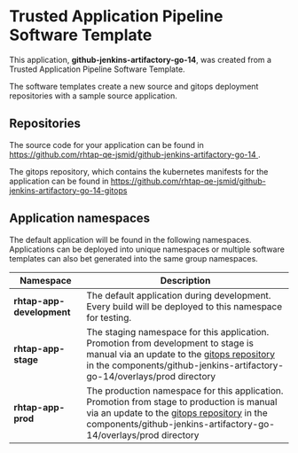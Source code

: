 # Trusted Application Pipeline Software Template

This application, **github-jenkins-artifactory-go-14**, was created from a Trusted Application Pipeline Software Template.

The software templates create a new source and gitops deployment repositories with a sample source application. 

## Repositories

The source code for your application can be found in [https://github.com/rhtap-qe-jsmid/github-jenkins-artifactory-go-14 ](https://github.com/rhtap-qe-jsmid/github-jenkins-artifactory-go-14 ).
 
The gitops repository, which contains the kubernetes manifests for the application can be found in 
[https://github.com/rhtap-qe-jsmid/github-jenkins-artifactory-go-14-gitops ](https://github.com/rhtap-qe-jsmid/github-jenkins-artifactory-go-14-gitops ) 

## Application namespaces 

The default application will be found in the following namespaces. Applications can be deployed into unique namespaces or multiple software templates can also bet generated into the same group namespaces.  

|  Namespace   |  Description   |  
| -------- | -------- |   
| **rhtap-app-development** | The default application during development. Every build will be deployed to this namespace for testing. | 
| **rhtap-app-stage** | The staging namespace for this application. Promotion from development to stage is manual via an update to the [gitops repository](https://github.com/rhtap-qe-jsmid/github-jenkins-artifactory-go-14-gitops ) in the components/github-jenkins-artifactory-go-14/overlays/prod directory |  
| **rhtap-app-prod** | The production namespace for this application. Promotion from stage to production is manual via an update to the [gitops repository](https://github.com/rhtap-qe-jsmid/github-jenkins-artifactory-go-14-gitops ) in the components/github-jenkins-artifactory-go-14/overlays/prod directory | 